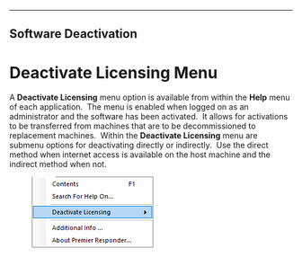   ---------------------------
  **Software Deactivation**
  ---------------------------

# Deactivate Licensing Menu

A **Deactivate Licensing** menu option is available from within the
**Help** menu of each application.  The menu is enabled when logged on
as an administrator and the software has been activated.  It allows for
activations to be transferred from machines that are to be
decommissioned to replacement machines.  Within the **Deactivate
Licensing** menu are submenu options for deactivating directly or
indirectly.  Use the direct method when internet access is available on
the host machine and the indirect method when not.

<figure><img src=".gitbook/assets/Software Deactivation_files/image001.png" alt=""><figcaption></figcaption></figure> 
